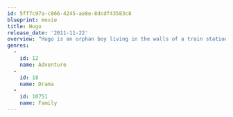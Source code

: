 ```yaml
---
id: 5ff7c97a-c866-4245-ae8e-8dcdf43583c8
blueprint: movie
title: Hugo
release_date: '2011-11-22'
overview: "Hugo is an orphan boy living in the walls of a train station in 1930s Paris. He learned to fix clocks and other gadgets from his father and uncle which he puts to use keeping the train station clocks running. The only thing that he has left that connects him to his dead father is an automaton (mechanical man) that doesn't work without a special key which Hugo needs to find to unlock the secret he believes it contains. On his adventures, he meets with a shopkeeper, George Melies, who works in the train station and his adventure-seeking god-daughter. Hugo finds that they have a surprising connection to his father and the automaton, and he discovers it unlocks some memories the old man has buried inside regarding his past."
genres:
  -
    id: 12
    name: Adventure
  -
    id: 18
    name: Drama
  -
    id: 10751
    name: Family
---
```


